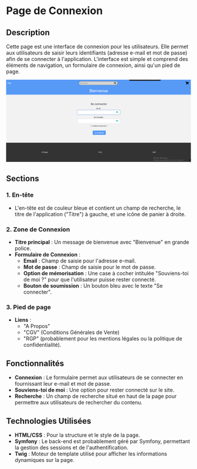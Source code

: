 # Page de Connexion

## Description

Cette page est une interface de connexion pour les utilisateurs. Elle permet aux utilisateurs de saisir leurs identifiants (adresse e-mail et mot de passe) afin de se connecter à l'application. L'interface est simple et comprend des éléments de navigation, un formulaire de connexion, ainsi qu'un pied de page.

![](public/Connexion.png)

## Sections

### 1. En-tête
- L'en-tête est de couleur bleue et contient un champ de recherche, le titre de l'application ("Titre") à gauche, et une icône de panier à droite. 

### 2. Zone de Connexion
- **Titre principal** : Un message de bienvenue avec "Bienvenue" en grande police.
- **Formulaire de Connexion** :
  - **Email** : Champ de saisie pour l'adresse e-mail.
  - **Mot de passe** : Champ de saisie pour le mot de passe.
  - **Option de mémorisation** : Une case à cocher intitulée "Souviens-toi de moi ?" pour que l'utilisateur puisse rester connecté.
  - **Bouton de soumission** : Un bouton bleu avec le texte "Se connecter".

### 3. Pied de page
- **Liens** :
  - "A Propos"
  - "CGV" (Conditions Générales de Vente)
  - "RGP" (probablement pour les mentions légales ou la politique de confidentialité).

## Fonctionnalités

- **Connexion** : Le formulaire permet aux utilisateurs de se connecter en fournissant leur e-mail et mot de passe.
- **Souviens-toi de moi** : Une option pour rester connecté sur le site.
- **Recherche** : Un champ de recherche situé en haut de la page pour permettre aux utilisateurs de rechercher du contenu.

## Technologies Utilisées

- **HTML/CSS** : Pour la structure et le style de la page.
- **Symfony** : Le back-end est probablement géré par Symfony, permettant la gestion des sessions et de l'authentification.
- **Twig** : Moteur de template utilisé pour afficher les informations dynamiques sur la page.
